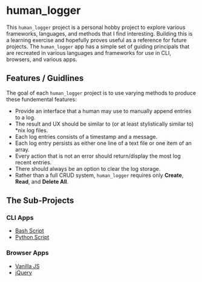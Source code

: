 # human_logger #

This `human_logger` project is a personal hobby project to explore various frameworks, languages, and methods that I find interesting. Building this is a learning exercise and hopefully proves useful as a reference for future projects. The `human_logger` app has a simple set of guiding principals that are recreated in various languages and frameworks for use in CLI, browsers, and various apps.

## Features / Guidlines ##

The goal of each `human_logger` project is to use varying methods to produce these fundemental features:
* Provide an interface that a human may use to manually append entries to a log.
* The result and UX should be similar to (or at least stylistically similar to) *nix log files.
* Each log entries consists of a timestamp and a message.
* Each log entry persists as either one line of a text file or one item of an array.
* Every action that is not an error should return/display the most log recent entries.
* There should always be an option to clear the log storage.
* Rather than a full CRUD system, `human_logger` requires only __Create__, __Read__, and __Delete All__.

## The Sub-Projects ##

### CLI Apps ###
* [Bash Script](./bash)
* [Python Script](./python)

### Browser Apps ###
* [Vanilla JS](./vanillajs)
* [jQuery](./jquery)
